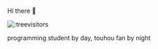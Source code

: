 Hi there 👋

![:treevisitors](https://count.getloli.com/@treevisitors?name=treevisitors&theme=booru-touhoulat&padding=7&offset=0&align=top&scale=1&pixelated=1&darkmode=auto)

programming student by day, touhou fan by night
<!--
**Tulugaak/Tulugaak** is a ✨ _special_ ✨ repository because its `README.md` (this file) appears on your GitHub profile.

Here are some ideas to get you started:

- 🔭 I’m currently working on ...
- 🌱 I’m currently learning ...
- 👯 I’m looking to collaborate on ...
- 🤔 I’m looking for help with ...
- 💬 Ask me about ...
- 📫 How to reach me: ...
- 😄 Pronouns: ...
- ⚡ Fun fact: ...
-->
